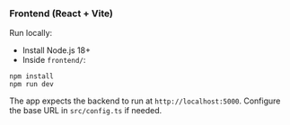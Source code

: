### Frontend (React + Vite)

Run locally:
- Install Node.js 18+
- Inside `frontend/`:
```
npm install
npm run dev
```

The app expects the backend to run at `http://localhost:5000`. Configure the base URL in `src/config.ts` if needed.